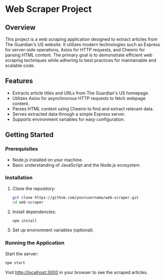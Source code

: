 # Web Scraper Project

## Overview
This project is a web scraping application designed to extract articles from The Guardian's US website. It utilizes modern technologies such as Express for server-side operations, Axios for HTTP requests, and Cheerio for parsing HTML content. The primary goal is to demonstrate efficient web scraping techniques while adhering to best practices for maintainable and scalable code.

## Features
- Extracts article titles and URLs from The Guardian's US homepage.
- Utilizes Axios for asynchronous HTTP requests to fetch webpage content.
- Parses HTML content using Cheerio to find and extract relevant data.
- Serves extracted data through a simple Express server.
- Supports environment variables for easy configuration.

## Getting Started

### Prerequisites
- Node.js installed on your machine.
- Basic understanding of JavaScript and the Node.js ecosystem.

### Installation
1. Clone the repository:
    ```sh
    git clone https://github.com/yourusername/web-scraper.git
    cd web-scraper
    ```
2. Install dependencies:
    ```sh
    npm install
    ```
3. Set up environment variables (optional).

### Running the Application
Start the server:
```sh
npm start
```
Visit [http://localhost:3000](http://localhost:3000) in your browser to see the scraped articles.